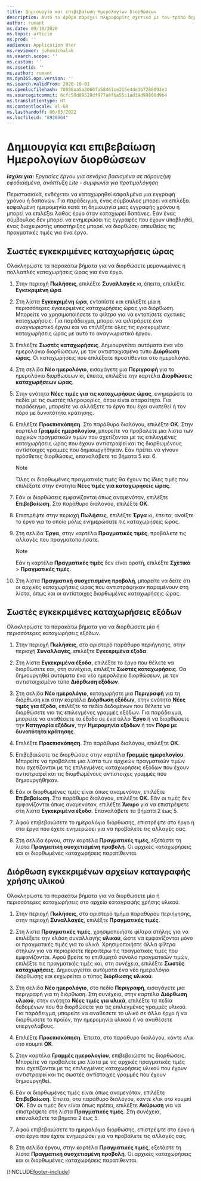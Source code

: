 ```yaml
---
title: Δημιουργία και επιβεβαίωση Ημερολογίων διορθώσεων
description: Αυτό το άρθρο παρέχει πληροφορίες σχετικά με τον τρόπο δημιουργίας και επιβεβαίωσης ενός ημερολογίου διόρθωσης.
author: rumant
ms.date: 09/18/2020
ms.topic: article
ms.prod: ''
audience: Application User
ms.reviewer: johnmichalak
ms.search.scope: ''
ms.custom: ''
ms.assetid: ''
ms.author: rumant
ms.dyn365.ops.version: ''
ms.search.validFrom: 2020-10-01
ms.openlocfilehash: 70886aa5a3060fa58461ce215e4de3b7286093e3
ms.sourcegitcommit: 6cfc50d89528df977a8f6a55c1ad39d99800d9b4
ms.translationtype: HT
ms.contentlocale: el-GR
ms.lasthandoff: 06/03/2022
ms.locfileid: "8928064"
---
```

# <a name="create-and-confirm-correction-journals"></a>Δημιουργία και επιβεβαίωση Ημερολογίων διορθώσεων

_**Ισχύει για:** Εργασίες έργου για σενάρια βασισμένα σε πόρους/μη εφοδιασμένα, ανάπτυξη Lite - συμφωνία για προτιμολόγηση_

Περιστασιακά, ενδέχεται να καταχωρηθεί εσφαλμένα μια εγγραφή χρόνου ή δαπανών. Για παράδειγμα, ένας σύμβουλος μπορεί να επιλέξει εσφαλμένη ημερομηνία κατά τη δημιουργία μιας εγγραφής χρόνου ή μπορεί να επιλέξει λάθος έργο όταν καταχωρεί δαπάνες. Εάν ένας σύμβουλος δεν μπορεί να ενημερώσει τις εγγραφές που έχουν υποβληθεί, ένας διαχειριστής υποστήριξης μπορεί να διορθώσει απευθείας τις πραγματικές τιμές για ένα έργο.

## <a name="correct-approved-time-entries"></a>Σωστές εγκεκριμένες καταχωρήσεις ώρας     

Ολοκληρώστε τα παρακάτω βήματα για να διορθώσετε μεμονωμένες ή πολλαπλές καταχωρήσεις ώρας για ένα έργο.

1. Στην περιοχή **Πωλήσεις**, επιλέξτε **Συναλλαγές** κι, έπειτα, επιλέξτε **Εγκεκριμένη ώρα**. 

2. Στη λίστα **Εγκεκριμένη ώρα**, εντοπίστε και επιλέξτε μία ή περισσότερες εγκεκριμένες καταχωρήσεις ώρας για διόρθωση. Μπορείτε να χρησιμοποιήσετε το φίλτρο για να εντοπίσετε σχετικές καταχωρήσεις. Για παράδειγμα, μπορεί να φιλτράρετε ένα αναγνωριστικό έργου και να επιλέξετε όλες τις εγκεκριμένες καταχωρήσεις ώρας με αυτό το αναγνωριστικό έργου.

3. Επιλέξτε **Σωστές καταχωρήσεις**. Δημιουργείται αυτόματα ένα νέο ημερολόγιο διορθώσεων, με τον αντιστοιχισμένο τύπο **Διόρθωση ώρας**. Οι καταχωρήσεις που επιλέξατε προστίθενται στο ημερολόγιο. 

4. Στη σελίδα **Νέο ημερολόγιο**, εισαγάγετε μια **Περιγραφή** για το ημερολόγιο διορθώσεων κι, έπειτα, επιλέξτε την καρτέλα **Διορθώσεις καταχωρήσεων ώρας**.  

5. Στην ενότητα **Νέες τιμές για τις καταχωρήσεις ώρας**, ενημερώστε τα πεδία με τις σωστές πληροφορίες, όπου είναι απαραίτητο. Για παράδειγμα, μπορείτε να αλλάξετε το έργο που έχει ανατεθεί ή τον πόρο με δυνατότητα κράτησης.

6. Επιλέξτε **Προεπισκόπηση**. Στο παράθυρο διαλόγου, επιλέξτε **OK**. Στην καρτέλα **Γραμμές ημερολογίου**, μπορείτε να προβάλετε μια λίστα των αρχικών πραγματικών τιμών που σχετίζονται με τις επιλεγμένες καταχωρήσεις ώρας που έχουν αντιστραφεί και τις διορθωμένους αντίστοιχες γραμμές που δημιουργήθηκαν. Εάν πρέπει να γίνουν πρόσθετες διορθώσεις, επαναλάβετε τα βήματα 5 και 6. 

    > [!NOTE]
    > Όλες οι διορθωμένες πραγματικές τιμές θα έχουν τις ίδιες τιμές που επιλέξατε στην ενότητα **Νέες τιμές για καταχωρήσεις ώρας**.

7. Εάν οι διορθώσεις εμφανίζονται όπως αναμενόταν, επιλέξτε **Επιβεβαίωση**. Στο παράθυρο διαλόγου, επιλέξτε **OK**.

8. Επιστρέψτε στην περιοχή **Πωλήσεις**, επιλέξτε **Έργα** κι, έπειτα, ανοίξτε το έργο για το οποίο μόλις ενημερώσατε τις καταχωρήσεις ώρας. 

9. Στη σελίδα **Έργα**, στην καρτέλα **Πραγματικές τιμές**, προβάλετε τις αλλαγές που πραγματοποιήσατε. 

    > [!NOTE]
    > Εάν η καρτέλα **Πραγματικές τιμές** δεν είναι ορατή, επιλέξτε **Σχετικά** > **Πραγματικές τιμές**.  

10. Στη λίστα **Πραγματική συσχετισμένη προβολή**, μπορείτε να δείτε ότι οι αρχικές καταχωρήσεις ώρας που αντιστράφηκαν παραμένουν στη λίστα, όπως και οι αντίστοιχες διορθωμένες καταχωρήσεις ώρας. 

 
## <a name="correct-approved-expense-entries"></a>Σωστές εγκεκριμένες καταχωρήσεις εξόδων

Ολοκληρώστε τα παρακάτω βήματα για να διορθώσετε μία ή περισσότερες καταχωρήσεις εξόδων. 

1. Στην περιοχή **Πωλήσεις**, στο αριστερό παράθυρο περιήγησης, στην περιοχή **Συναλλαγές**, επιλέξτε **Εγκεκριμένα έξοδα**.

2. Στη λίστα **Εγκεκριμένα έξοδα**, επιλέξτε το έργο που θέλετε να διορθώσετε και, στη συνέχεια, επιλέξτε **Σωστές καταχωρήσεις**. Θα δημιουργηθεί αυτόματα ένα νέο ημερολόγιο διορθώσεων, με τον αντιστοιχισμένο τύπο **Διόρθωση εξόδων**. 

3. Στη σελίδα **Νέο ημερολόγιο**, καταχωρήστε μια **Περιγραφή** για τη διόρθωση και στην καρτέλα **Διόρθωση εξόδων**, στην ενότητα **Νέες τιμές για έξοδα**, επιλέξτε τα πεδία δεδομένων που θέλετε να διορθώσετε για τις επιλεγμένες γραμμές εξόδων. Για παράδειγμα, μπορείτε να αναθέσετε το έξοδο σε ένα άλλο **Έργο** ή να διορθώσετε την **Κατηγορία εξόδων**, την **Ημερομηνία εξόδων** ή τον **Πόρο με δυνατότητα κράτησης**.

4. Επιλέξτε **Προεπισκόπηση**. Στο παράθυρο διαλόγου, επιλέξτε **OK**. 

5. Επιβεβαιώστε τις διορθώσεις στην καρτέλα **Γραμμές ημερολογίου**. Μπορείτε να προβάλετε μια λίστα των αρχικών πραγματικών τιμών που σχετίζονται με τις επιλεγμένες καταχωρήσεις εξόδων που έχουν αντιστραφεί και τις διορθωμένους αντίστοιχες γραμμές που δημιουργήθηκαν.

6. Εάν οι διορθωμένες τιμές είναι όπως αναμενόταν, επιλέξτε **Επιβεβαίωση**. Στο παράθυρο διαλόγου, επιλέξτε **OK.** Εάν οι τιμές δεν εμφανίζονται όπως αναμενόταν, επιλέξτε **Άκυρο** για να επιστρέψετε στη λίστα **Εγκεκριμένα έξοδα**. Επαναλάβετε τα βήματα 2 έως 5. 

7. Αφού επιβεβαιώσετε το ημερολόγιο διόρθωσης, επιστρέψτε στο έργο ή στα έργα που έχετε ενημερώσει για να προβάλετε τις αλλαγές σας.

8. Στη σελίδα έργου, στην καρτέλα **Πραγματικές τιμές**, εξετάστε τη λίστα **Πραγματική συσχετισμένη προβολή**. Οι αρχικές καταχωρήσεις και οι διορθωμένες καταχωρήσεις παρατίθενται.


## <a name="correct-approved-material-usage-logs"></a>Διόρθωση εγκεκριμένων αρχείων καταγραφής χρήσης υλικού

Ολοκληρώστε τα παρακάτω βήματα για να διορθώσετε μία ή περισσότερες καταχωρήσεις στο αρχείο καταγραφής χρήσης υλικού.

1. Στην περιοχή **Πωλήσεις**, στο αριστερό τμήμα παραθύρου περιήγησης, στην περιοχή **Συναλλαγές**, επιλέξτε **Πραγματικές τιμές**.

2. Στη λίστα **Πραγματικές τιμές**, χρησιμοποιήστε φίλτρα στήλης για να επιλέξετε την κλάση συναλλαγής **υλικού**, ώστε να εμφανίζονται μόνο οι πραγματικές τιμές για το υλικό. Χρησιμοποιήστε άλλα φίλτρα στηλών για να περιορίσετε περαιτέρω τις πραγματικές τιμές που εμφανίζονται. Αφού βρείτε το επιθυμητό σύνολο πραγματικών τιμών, επιλέξτε τις πραγματικές τιμές και, στη συνέχεια, επιλέξτε **Σωστές καταχωρήσεις**. Δημιουργείται αυτόματα ένα νέο ημερολόγιο διόρθωσης και εκχωρείται ο τύπος **διόρθωσης υλικού**.

3. Στη σελίδα **Νέο ημερολόγιο**, στο πεδίο **Περιγραφή**, εισαγάγετε μια περιγραφή για τη διόρθωση. Στη συνέχεια, στην καρτέλα **Διόρθωση υλικού**, στην ενότητα **Νέες τιμές για υλικά**, επιλέξτε τα πεδία δεδομένων που θα διορθώσετε για τις επιλεγμένες γραμμές υλικού. Για παράδειγμα, μπορείτε να αναθέσετε το υλικό σε άλλο έργο ή να διορθώσετε το προϊόν, την ημερομηνία υλικού ή να αναθέσετε υπεργολάβους.

4. Επιλέξτε **Προεπισκόπηση**. Έπειτα, στο παράθυρο διαλόγου, κάντε κλικ στο κουμπί **ΟΚ**.

5. Στην καρτέλα **Γραμμές ημερολογίου**, επιβεβαιώστε τις διορθώσεις. Μπορείτε να προβάλετε μια λίστα με τις αρχικές πραγματικές τιμές που σχετίζονται με τις επιλεγμένες καταχωρήσεις υλικού που έχουν αντιστραφεί και τις σωστές αντίστοιχες γραμμές που έχουν δημιουργηθεί.

6. Εάν οι διορθωμένες τιμές είναι όπως αναμενόταν, επιλέξτε **Επιβεβαίωση**. Έπειτα, στο παράθυρο διαλόγου, κάντε κλικ στο κουμπί **ΟΚ**. Εάν οι τιμές δεν είναι όπως πρέπει, επιλέξτε **Ακύρωση** για να επιστρέψετε στη λίστα **Πραγματικές τιμές**. Στη συνέχεια, επαναλάβετε τα βήματα 2 έως 5.

7. Αφού επιβεβαιώσετε το ημερολόγιο διόρθωσης, επιστρέψτε στο έργο ή στα έργα που έχετε ενημερώσει για να προβάλετε τις αλλαγές σας.

8. Στη σελίδα έργου, στην καρτέλα **Πραγματικές τιμές**, εξετάστε τη λίστα **Πραγματική συσχετισμένη προβολή**. Οι αρχικές καταχωρήσεις και οι διορθωμένες καταχωρήσεις παρατίθενται.


[!INCLUDE[footer-include](../includes/footer-banner.md)]

